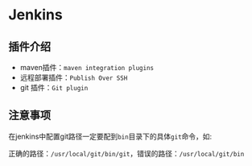 # Jenkins

## 插件介绍

- maven插件：`maven integration plugins`
- 远程部署插件：`Publish Over SSH`
- git 插件：`Git plugin`

## 注意事项


在jenkins中配置git路径一定要配到`bin`目录下的具体`git`命令，如:

正确的路径：`/usr/local/git/bin/git`，错误的路径：`/usr/local/git/bin`
